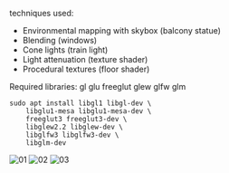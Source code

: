 techniques used:
- Environmental mapping with skybox (balcony statue)
- Blending (windows)
- Cone lights (train light)
- Light attenuation (texture shader)
- Procedural textures (floor shader)

Required libraries: gl glu freeglut glew glfw glm

    sudo apt install libgl1 libgl-dev \
        libglu1-mesa libglu1-mesa-dev \
        freeglut3 freeglut3-dev \
        libglew2.2 libglew-dev \
        libglfw3 libglfw3-dev \
        libglm-dev
![01](/screenshots/01.jpg?raw=true "")
![02](/screenshots/02.jpg?raw=true "")
![03](/screenshots/03.jpg?raw=true "")
